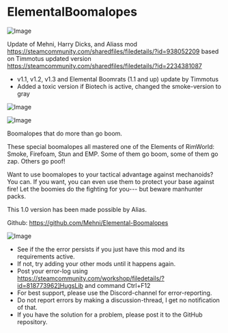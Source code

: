 # ElementalBoomalopes

![Image](https://i.imgur.com/buuPQel.png)

Update of Mehni, Harry Dicks, and Aliass mod https://steamcommunity.com/sharedfiles/filedetails/?id=938052209
based on Timmotus updated version https://steamcommunity.com/sharedfiles/filedetails/?id=2234381087

- v1.1, v1.2, v1.3 and Elemental Boomrats (1.1 and up) update by Timmotus
- Added a toxic version if Biotech is active, changed the smoke-version to gray

![Image](https://i.imgur.com/pufA0kM.png)

	
![Image](https://i.imgur.com/Z4GOv8H.png)

Boomalopes that do more than go boom.

These special boomalopes all mastered one of the Elements of RimWorld: Smoke, Firefoam, Stun and EMP. Some of them go boom, some of them go zap. Others go poof!

Want to use boomalopes to your tactical advantage against mechanoids? You can. If you want, you can even use them to protect your base against fire! Let the boomies do the fighting for you--- but beware manhunter packs.

This 1.0 version has been made possible by Alias.

Github: https://github.com/Mehni/Elemental-Boomalopes

![Image](https://i.imgur.com/PwoNOj4.png)



-  See if the the error persists if you just have this mod and its requirements active.
-  If not, try adding your other mods until it happens again.
-  Post your error-log using https://steamcommunity.com/workshop/filedetails/?id=818773962]HugsLib and command Ctrl+F12
-  For best support, please use the Discord-channel for error-reporting.
-  Do not report errors by making a discussion-thread, I get no notification of that.
-  If you have the solution for a problem, please post it to the GitHub repository.


